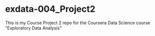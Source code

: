 exdata-004_Project2
===================

This is my Course Project 2 repo for the Coursera Data Science course "Exploratory Data Analysis"
